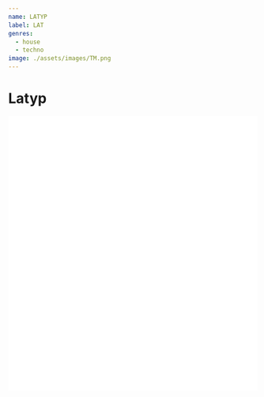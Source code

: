 ```yaml
---
name: LATYP
label: LAT
genres:
  - house
  - techno
image: ./assets/images/TM.png
---
```


# Latyp

![](./assets/images/TM.png)

